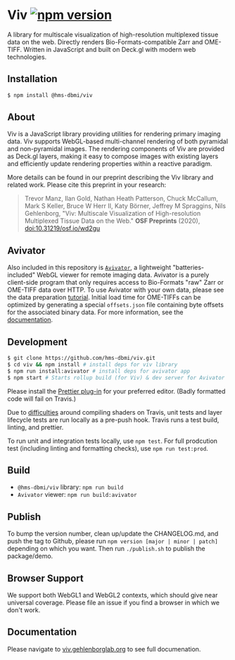# Viv [![npm version](https://badge.fury.io/js/%40hms-dbmi%2Fviv.svg)](https://badge.fury.io/js/%40hms-dbmi%2Fviv)

A library for multiscale visualization of high-resolution multiplexed tissue data on the web. Directly renders Bio-Formats-compatible Zarr and OME-TIFF.
Written in JavaScript and built on Deck.gl with modern web technologies.

## Installation

```bash
$ npm install @hms-dbmi/viv
```

## About

Viv is a JavaScript library providing utilities for rendering primary imaging data. Viv supports WebGL-based multi-channel rendering of both pyramidal and non-pyramidal images. The rendering components of Viv are provided as Deck.gl layers, making it easy to compose images with existing layers and efficiently update rendering properties within a reactive paradigm. 

More details can be found in our preprint describing the Viv library and related work. Please cite this preprint in your research:

> Trevor Manz, Ilan Gold, Nathan Heath Patterson, Chuck McCallum, Mark S Keller, Bruce W Herr II, Katy Börner, Jeffrey M Spraggins, Nils Gehlenborg, "Viv: Multiscale Visualization of High-resolution Multiplexed Tissue Data on the Web." **OSF Preprints** (2020), [doi:10.31219/osf.io/wd2gu](https://doi.org/10.31219/osf.io/wd2gu)

## Avivator

Also included in this repository is [`Avivator`](http://avivator.gehlenborglab.org), a lightweight "batteries-included" 
WebGL viewer for remote imaging data. Avivator is a purely client-side program that only requires access to
Bio-Formats "raw" Zarr or OME-TIFF data over HTTP. To use Avivator with your own data, please see the data preparation 
[tutorial](tutorial/README.md). Initial load time for OME-TIFFs can be optimized by generating a special `offsets.json`
file containing byte offsets for the associated binary data. For more information, see the 
[documentation](http://viv.gehlenborglab.org/#ome-tiff-loading).



## Development

```bash
$ git clone https://github.com/hms-dbmi/viv.git
$ cd viv && npm install # install deps for viv library
$ npm run install:avivator # install deps for avivator app
$ npm start # Starts rollup build (for Viv) & dev server for Avivator
```

Please install the [Prettier plug-in](https://prettier.io/docs/en/editors.html) for your preferred editor. 
(Badly formatted code will fail on Travis.)

Due to [difficulties](https://github.com/hms-dbmi/viv/issues/103) around compiling shaders on Travis, unit tests and layer lifecycle
tests are run locally as a pre-push hook. Travis runs a test build, linting, and prettier.

To run unit and integration tests locally, use `npm test`. For full prodcution test (including linting and formatting checks), 
use `npm run test:prod`.

## Build

- `@hms-dbmi/viv` library: `npm run build`
- `Avivator` viewer: `npm run build:avivator`

## Publish

To bump the version number, clean up/update the CHANGELOG.md, and push the tag to Github,
please run `npm version [major | minor | patch]` depending on which you want. Then run `./publish.sh` to publish the package/demo.

## Browser Support

We support both WebGL1 and WebGL2 contexts, which should give near universal coverage. Please file an issue if you find a browser in which we don't work.

## Documentation

Please navigate to [viv.gehlenborglab.org](http://viv.gehlenborglab.org) to see full documenation.
